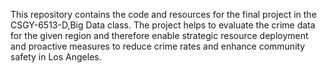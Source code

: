 This repository contains the code and resources for the final project in the CSGY-6513-D,Big Data class. The project helps to evaluate the crime data for the given region and therefore enable strategic resource deployment and proactive measures to reduce crime rates and enhance community safety in Los Angeles.
